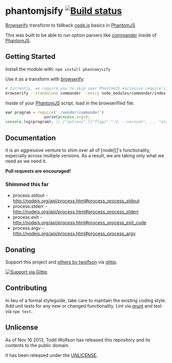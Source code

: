 # phantomjsify [![Build status](https://travis-ci.org/twolfson/phantomjsify.png?branch=master)](https://travis-ci.org/twolfson/phantomjsify)

[Browserify][] transform to fallback [node.js][] basics in [PhantomJS][]

This was built to be able to run option parsers like [commander][] inside of [PhantomJS][].

[Browserify]: https://github.com/substack/node-browserify
[node.js]: http://nodejs.org/
[PhantomJS]: http://phantomjs.org/
[commander]: https://github.com/visionmedia/commander.js

## Getting Started
Install the module with: `npm install phantomjsify`

Use it as a transform with [browserify][]:

```bash
# Currently, we require you to skip over PhantomJS exclusive require's (e.g. `system`)
browserify --standalone commander --entry node_modules/commander/index.js --transform phantomjsify --external system --outfile vendor/commander.js
```

Inside of your [PhantomJS][] script, load in the browserified file:

```js
var program = require('./vendor/commander')
                .parse(process.argv);
console.log(program); // {"options":[{"flags":"-V, --version", ... "args":[]}
```

## Documentation
It is an aggressive venture to shim over all of [node][]'s functionality, especially across multiple versions. As a result, we are taking only what we need as we need it.

**Pull requests are encouraged!**

### Shimmed this far
- process.stdout - http://nodejs.org/api/process.html#process_process_stdout
- process.stderr - http://nodejs.org/api/process.html#process_process_stderr
- process.exit - http://nodejs.org/api/process.html#process_process_exit_code
- process.argv - http://nodejs.org/api/process.html#process_process_argv

## Donating
Support this project and [others by twolfson][gittip] via [gittip][].

[![Support via Gittip][gittip-badge]][gittip]

[gittip-badge]: https://rawgithub.com/twolfson/gittip-badge/master/dist/gittip.png
[gittip]: https://www.gittip.com/twolfson/

## Contributing
In lieu of a formal styleguide, take care to maintain the existing coding style. Add unit tests for any new or changed functionality. Lint via [grunt](https://github.com/gruntjs/grunt) and test via `npm test`.

## Unlicense
As of Nov 16 2013, Todd Wolfson has released this repository and its contents to the public domain.

It has been released under the [UNLICENSE][].

[UNLICENSE]: UNLICENSE
